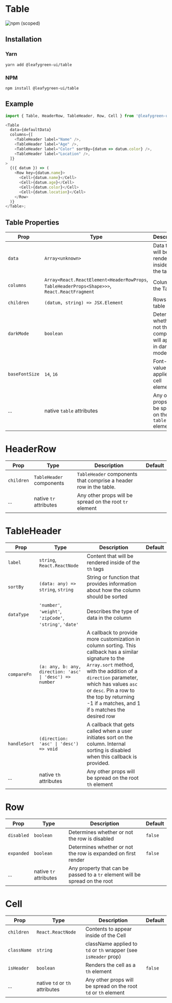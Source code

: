# Table

![npm (scoped)](https://img.shields.io/npm/v/@leafygreen-ui/table.svg)

## Installation

### Yarn

```shell
yarn add @leafygreen-ui/table
```

### NPM

```shell
npm install @leafygreen-ui/table
```

## Example

```js
import { Table, HeaderRow, TableHeader, Row, Cell } from '@leafygreen-ui/table';

<Table
  data={defaultData}
  columns={[
    <TableHeader label="Name" />,
    <TableHeader label="Age" />,
    <TableHeader label="Color" sortBy={datum => datum.color} />,
    <TableHeader label="Location" />,
  ]}
>
  {({ datum }) => (
    <Row key={datum.name}>
      <Cell>{datum.name}</Cell>
      <Cell>{datum.age}</Cell>
      <Cell>{datum.color}</Cell>
      <Cell>{datum.location}</Cell>
    </Row>
  )}
</Table>;
```

## Table Properties

| Prop           | Type                                                                                          | Description                                                       | Default |
| -------------- | --------------------------------------------------------------------------------------------- | ----------------------------------------------------------------- | ------- |
| `data`         | `Array<unknown>`                                                                              | Data that will be rendered inside of the table                    |         |
| `columns`      | `Array<React.ReactElement<HeaderRowProps`, `TableHeaderProps<Shape>>>`, `React.ReactFragment` | Columns in the Table                                              |         |
| `children`     | `(datum, string) => JSX.Element`                                                              | Rows of the table                                                 |         |
| `darkMode`     | `boolean`                                                                                     | Determines whether or not the component will appear in dark mode. | `false` |
| `baseFontSize` | `14`, `16`                                                                                    | Font-size value that is applied to cell elements                  | `14`    |
| ...            | native `table` attributes                                                                     | Any other props will be spread on the root `table` element        |         |

# HeaderRow

| Prop       | Type                     | Description                                                       | Default |
| ---------- | ------------------------ | ----------------------------------------------------------------- | ------- |
| `children` | `TableHeader` components | `TableHeader` components that comprise a header row in the table. |         |
| ...        | native `tr` attributes   | Any other props will be spread on the root `tr` element           |         |

# TableHeader

| Prop         | Type                                                      | Description                                                                                                                                                                                                                                                                                             | Default |
| ------------ | --------------------------------------------------------- | ------------------------------------------------------------------------------------------------------------------------------------------------------------------------------------------------------------------------------------------------------------------------------------------------------- | ------- |
| `label`      | `string`, `React.ReactNode`                               | Content that will be rendered inside of the `th` tags                                                                                                                                                                                                                                                   |         |
| `sortBy`     | `(data: any) => string`, `string`                         | String or function that provides information about how the column should be sorted                                                                                                                                                                                                                      |         |
| `dataType`   | `'number'`, `'weight'`, `'zipCode'`, `'string'`, `'date'` | Describes the type of data in the column                                                                                                                                                                                                                                                                |         |
| `compareFn`  | `(a: any, b: any, direction: 'asc' \| 'desc') => number`  | A callback to provide more customization in column sorting. This callback has a similar signature to the `Array.sort` method, with the addition of a `direction` parameter, which has values `asc` or `desc`. Pin a row to the top by returning -1 if `a` matches, and 1 if `b` matches the desired row |         |
| `handleSort` | `(direction: 'asc' \| 'desc') => void`                    | A callback that gets called when a user initiates sort on the column. Internal sorting is disabled when this callback is provided.                                                                                                                                                                      |         |
| ...          | native `th` attributes                                    | Any other props will be spread on the root `th` element                                                                                                                                                                                                                                                 |         |

# Row

| Prop       | Type                   | Description                                                                  | Default |
| ---------- | ---------------------- | ---------------------------------------------------------------------------- | ------- |
| `disabled` | `boolean`              | Determines whether or not the row is disabled                                | `false` |
| `expanded` | `boolean`              | Determines whether or not the row is expanded on first render                | `false` |
| ...        | native `tr` attributes | Any property that can be passed to a `tr` element will be spread on the root |         |

# Cell

| Prop        | Type                           | Description                                                     | Default |
| ----------- | ------------------------------ | --------------------------------------------------------------- | ------- |
| `children`  | `React.ReactNode`              | Contents to appear inside of the Cell                           |         |
| `className` | `string`                       | className applied to `td` or `th` wrapper (see `isHeader` prop) |         |
| `isHeader`  | `boolean`                      | Renders the cell as a `th` element                              | `false` |
| ...         | native `td` or `th` attributes | Any other props will be spread on the root `td` or `th` element |         |
